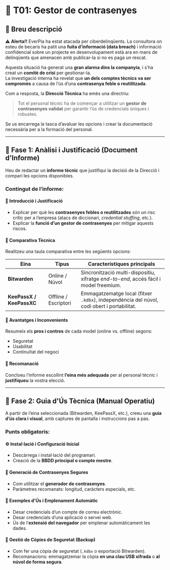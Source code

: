 # 🧩 T01: Gestor de contrasenyes

## 🔎 Breu descripció

⚠️ **Alerta!!** EverPia ha estat atacada per ciberdelinqüents. La consultora on esteu de becaris ha patit una **fuita d’informació (data breach)** i informació confidencial sobre un projecte en desenvolupament està ara en mans de delinqüents que amenacen amb publicar-la si no es paga un rescat.

Aquesta situació ha generat una **gran alarma dins la companyia**, i s’ha creat un **comitè de crisi** per gestionar-la.  
La investigació interna ha revelat que **un dels comptes tècnics va ser compromès** a causa de l’ús d’una **contrasenya feble o reutilitzada**.

Com a resposta, la **Direcció Tècnica** ha emès una directriu:  
> Tot el personal tècnic ha de començar a utilitzar un **gestor de contrasenyes validat** per garantir l’ús de credencials úniques i robustes.

Se us encarrega la tasca d’avaluar les opcions i crear la documentació necessària per a la formació del personal.

---

## 🧠 Fase 1: Anàlisi i Justificació (Document d'Informe)

Heu de redactar un **informe tècnic** que justifiqui la decisió de la Direcció i compari les opcions disponibles.

### Contingut de l’informe:

#### 🔹 Introducció i Justificació
- Explicar per què les **contrasenyes febles o reutilitzades** són un risc crític per a l’empresa (atacs de diccionari, *credential stuffing*, etc.).
- Explicar la **funció d’un gestor de contrasenyes** per mitigar aquests riscos.

#### 🔹 Comparativa Tècnica
Realitzeu una taula comparativa entre les següents opcions:

| Eina | Tipus | Característiques principals |
|------|--------|-----------------------------|
| **Bitwarden** | Online / Núvol | Sincronització multi-dispositiu, xifratge *end-to-end*, accés fàcil i model freemium. |
| **KeePassX / KeePassXC** | Offline / Escriptori | Emmagatzematge local (fitxer `.kdbx`), independència del núvol, codi obert i portabilitat. |

#### 🔹 Avantatges i Inconvenients
Resumeix els **pros i contres** de cada model (online vs. offline) segons:
- Seguretat  
- Usabilitat  
- Continuïtat del negoci

#### 🔹 Recomanació
Concloeu l’informe escollint **l’eina més adequada** per al personal tècnic i **justifiqueu** la vostra elecció.

---

## 🧩 Fase 2: Guia d'Ús Tècnica (Manual Operatiu)

A partir de l’eina seleccionada (Bitwarden, KeePassX, etc.), creeu una **guia d’ús clara i visual**, amb captures de pantalla i instruccions pas a pas.

### Punts obligatoris:

#### ⚙️ Instal·lació i Configuració Inicial
- Descàrrega i instal·lació del programari.
- Creació de la **BBDD principal o compte mestre**.

#### 🔐 Generació de Contrasenyes Segures
- Com utilitzar el **generador de contrasenyes**.
- Paràmetres recomanats: longitud, caràcters especials, etc.

#### 💾 Exemples d'Ús i Emplenament Automàtic
- Desar credencials d’un compte de correu electrònic.
- Desar credencials d’una aplicació o servei web.
- Ús de l’**extensió del navegador** per emplenar automàticament les dades.

#### 🧱 Gestió de Còpies de Seguretat (Backup)
- Com fer una còpia de seguretat (`.kdbx` o exportació Bitwarden).
- Recomanacions: emmagatzemar la còpia **en una clau USB xifrada** o **al núvol de forma segura**.


